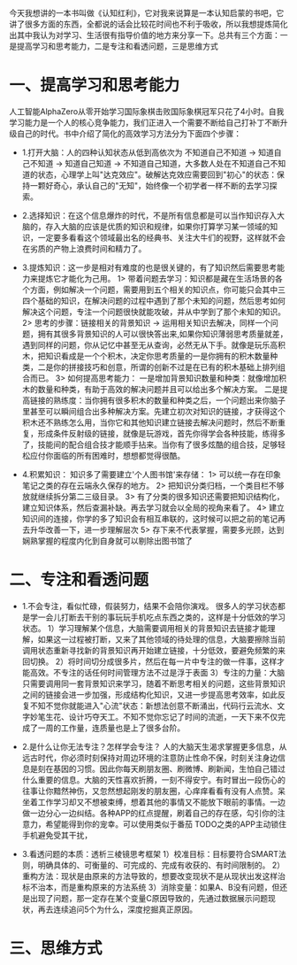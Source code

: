 今天我想讲的一本书叫做《认知红利》，它对我来说算是一本认知启蒙的书吧，它讲了很多方面的东西，全都说的话会比较花时间也不利于吸收，所以我想提炼简化出其中我认为对学习、生活很有指导价值的地方来分享一下。总共有三个方面：一是提高学习和思考能力，二是专注和看透问题，三是思维方式

# 一、提高学习和思考能力
人工智能AlphaZero从零开始学习国际象棋击败国际象棋冠军只花了4小时。自我学习能力是一个人的核心竞争能力，我们正进入一个需要不断给自己打补丁不断升级自己的时代。书中介绍了简化的高效学习方法分为下面四个步骤：
* 1.打开大脑：人的四种认知状态从低到高依次为 不知道自己不知道 -> 知道自己不知道 -> 知道自己知道 -> 不知道自己知道，大多数人处在不知道自己不知道的状态，心理学上叫"达克效应"。破解达克效应需要回到"初心"的状态：保持一颗好奇心，承认自己的"无知"，始终像一个初学者一样不断的去学习探索。

* 2.选择知识：在这个信息爆炸的时代，不是所有信息都是可以当作知识存入大脑的，存入大脑的应该是优质的知识和规律，如果你打算学习某一领域的知识，一定要多看看这个领域最出名的经典书、关注大牛们的视野，这样就不会在劣质的产物上浪费时间和精力了。

* 3.提炼知识：这一步是相对有难度的也是很关键的，有了知识然后需要思考能力来提炼它才能化为己用。
  1> 带着问题去学习：知识都是藏在生活场景的各个方面，例如解决一个问题，需要用到五个相关的知识点，你可能只会其中三四个基础的知识，在解决问题的过程中遇到了那个未知的问题，然后思考如何解决这个问题，专注一个问题很快就能攻破，并从中学到了那个未知的知识。
  2> 思考的步骤：链接相关的背景知识 -> 运用相关知识去解决，同样一个问题，拥有其很多背景知识的人可以很快答出来,如果你知识薄弱思考质量就差，遇到同样的问题，你从记忆中甚至无从查询，必然无从下手。就像是玩乐高积木，把知识看成是一个个积木，决定你思考质量的一是你拥有的积木数量种类，二是你的拼接技巧和创意，所谓的创新不过是在已有的积木基础上排列组合而已。
  3> 如何提高思考能力：
    一是增加背景知识数量和种类：就像增加积木的数量和种类，有助于高效的解决问题并且可以给出多个解决方案。
    二是提高链接的熟练度：当你拥有很多积木的数量和种类之后，一个问题出来你脑子里甚至可以瞬间组合出多种解决方案。先建立初次对知识的链接，才获得这个积木还不熟练怎么用，当你它和其他知识建立链接去解决问题时，然后不断重复，形成条件反射级的链接，就像是玩游戏，首先你得学会各种技能，练得多了，技能间的配合组合技才能顺手拈来。当你有了很多炫酷的组合技，足够轻松应付你面临的所有困难时，想想都觉得很酷。

* 4.积累知识：
知识多了需要建立'个人图书馆'来存储：
  1> 可以统一存在印象笔记之类的存在云端永久保存的地方。
  2> 把知识分类归档，一个类目栏不够放就继续拆分第二三级目录。
  3> 有了分类的很多知识还需要把知识结构化，建立知识体系，然后查漏补缺。再去学习就会以全局的视角来看了。
  4> 建立知识间的连接，你学的多了知识会有相互串联的，这时候可以把之前的笔记再去升华改善一下，进一步理解层次
  5> 存下来不代表掌握，需要多光顾，达到娴熟掌握的程度内化到自身就可以剔除出图书馆了

# 二、专注和看透问题
* 1.不会专注，看似忙碌，假装努力，结果不会陪你演戏。
很多人的学习状态都是学一会儿打断去干别的事玩玩手机吃点东西之类的，这样是十分低效的学习状态。
1）学习理解某个信息，大脑需要调用相关的背景知识去链接才能理解，如果这一过程被打断，又来了其他领域的待处理的信息，大脑要擦除当前调用状态重新寻找新的背景知识再开始建立链接，十分低效，要避免频繁的来回切换。
2）将时间切分成很多片，然后在每一片中专注的做一件事，这样才能高效。不专注的话任何时间管理方法不过是浮于表面
3）专注的力量：大脑只需要调用同一套背景知识来学习，随着不断思考相关的问题，这些背景知识之间的链接会进一步加强，形成结构化知识，又进一步提高思考效率，如此反复不知不觉你就能进入"心流"状态：新想法创意不断涌出，代码行云流水、文字妙笔生花、设计巧夺天工。不知不觉你忘记了时间的流逝，一天下来不仅完成了一周的工作量，连质量也是上了很多台阶。
* 2.是什么让你无法专注？怎样学会专注？
人的大脑天生渴求掌握更多信息，从远古时代，你必须时刻保持对周边环境的注意防止性命不保，时刻关注身边信息是刻在基因的习惯。因此你每天刷朋友圈、刷微博、刷新闻，生怕自己错过什么重要的信息。大脑的天性喜欢折腾，一刻不得安宁。有时冒出一段伤心的往事让你黯然神伤，又忽然想起刚发的朋友圈，心痒痒看看有没有人点赞。呆坐着工作学习却又不想被束缚，想着其他的事情又不能放下眼前的事情。一边做一边分心一边纠结。各种APP的红点提醒，刷着自己的存在感，勾引你的注意力，希望能得到你的宠幸。可以使用类似于番茄 TODO之类的APP主动锁住手机避免受其干扰，

* 3.看透问题的本质：透析三棱镜思考框架
1）校准目标：目标要符合SMART法则，明确具体的、可衡量的、可完成的、完成有收获的、有时间限制的。
2）重构方法：现状是由原来的方法导致的，想要改变现状不是从现状出发这样治标不治本，而是重构原来的方法系统
3）消除变量：如果A、B没有问题，但还是出现了问题，那一定存在某个变量C原因导致的，先通过数据展示问题现状，再去连续追问5个为什么，深度挖掘真正原因。

# 三、思维方式
